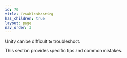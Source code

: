 ```yaml
---
id: 70
title: Troubleshooting
has_children: true
layout: page
nav_order: 3
---
```

Unity can be difficult to troubleshoot. 

This section provides specific tips and common mistakes.